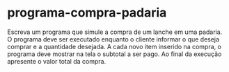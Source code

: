 # programa-compra-padaria

Escreva um programa que simule a compra de um lanche em uma padaria. O programa deve ser executado enquanto o cliente informar o que deseja comprar e a quantidade desejada. A cada novo item inserido na compra, o programa deve mostrar na tela o subtotal a ser pago. Ao final da execução apresente o valor total da compra.
